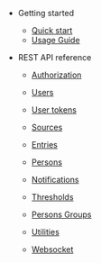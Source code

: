 - Getting started

  - [Quick start](README.md)
  - [Usage Guide](guide.md)

- REST API reference

  - [Authorization](authorization.md)
  - [Users](users.md)
  - [User tokens](user-tokens.md)

  - [Sources](sources.md)
  - [Entries](entries.md)
  - [Persons](persons.md)
  - [Notifications](notifications.md)
  - [Thresholds](thresholds.md)
  - [Persons Groups](persons-groups.md)
  - [Utilities](utilities.md)

  - [Websocket](websocket.md)
